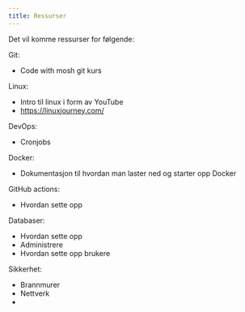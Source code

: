 ```yaml
---
title: Ressurser
---
```


Det vil komme ressurser for følgende:

Git:
* Code with mosh git kurs


Linux:
* Intro til linux i form av YouTube
* https://linuxjourney.com/

DevOps:
* Cronjobs

Docker:
* Dokumentasjon til hvordan man laster ned og starter opp Docker

GitHub actions:
* Hvordan sette opp

Databaser:
* Hvordan sette opp
* Administrere
* Hvordan sette opp brukere

Sikkerhet:
* Brannmurer
* Nettverk
* 